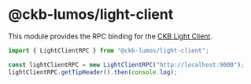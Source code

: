 # @ckb-lumos/light-client

This module provides the RPC binding for the [CKB Light Client](https://github.com/nervosnetwork/ckb-light-client).

```ts
import { LightClientRPC } from "@ckb-lumos/light-client";

const lightClientRPC = new LightClientRPC("http://localhost:9000");
lightClientRPC.getTipHeader().then(console.log);
```
